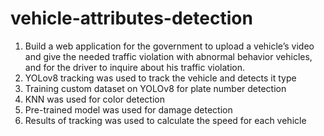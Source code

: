 # vehicle-attributes-detection
1.	Build a web application for the government to upload a vehicle’s video and give the needed traffic violation with abnormal behavior vehicles, and for the driver to inquire about his traffic violation.
2.	YOLov8 tracking was used to track the vehicle and detects it type
3.	Training custom dataset on YOLOv8 for plate number detection
4.	KNN was used for color detection
5.	Pre-trained model was used for damage detection
6.	Results of tracking was used to calculate the speed for each vehicle
